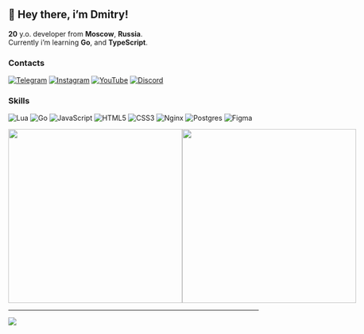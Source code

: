 ## 👋 Hey there, i’m Dmitry!
**20** y.o. developer from **Moscow**, **Russia**.  
Currently i’m learning **Go**, and **TypeScript**.

### Contacts
[![Telegram](https://img.shields.io/badge/telegram-%2326A5E4.svg?style=for-the-badge&logo=telegram&logoColor=white)](https://t.me/moujeek) [![Instagram](https://img.shields.io/badge/instagram-%23FF0069.svg?style=for-the-badge&logo=instagram&logoColor=white)](https://instagram.com/moujeek) [![YouTube](https://img.shields.io/badge/youtube-%23FF0000.svg?style=for-the-badge&logo=youtube&logoColor=white)](https://youtube.com/@ya_chapo)  [![Discord](https://img.shields.io/badge/discord-%235865F2.svg?style=for-the-badge&logo=discord&logoColor=white)](https://discord.gg/cJN2YU9zQg)

### Skills
![Lua](https://img.shields.io/badge/lua-%232C2D72.svg?style=for-the-badge&logo=lua&logoColor=white)  ![Go](https://img.shields.io/badge/go-%2300ADD8.svg?style=for-the-badge&logo=go&logoColor=white) ![JavaScript](https://img.shields.io/badge/javascript-%23323330.svg?style=for-the-badge&logo=javascript&logoColor=%23F7DF1E)  ![HTML5](https://img.shields.io/badge/html5-%23E34F26.svg?style=for-the-badge&logo=html5&logoColor=white)  ![CSS3](https://img.shields.io/badge/css3-%231572B6.svg?style=for-the-badge&logo=css3&logoColor=white) ![Nginx](https://img.shields.io/badge/nginx-%23009639.svg?style=for-the-badge&logo=nginx&logoColor=white) ![Postgres](https://img.shields.io/badge/postgres-%23316192.svg?style=for-the-badge&logo=postgresql&logoColor=white) ![Figma](https://img.shields.io/badge/figma-%23F24E1E.svg?style=for-the-badge&logo=figma&logoColor=white)

<div style="display: flex; flex-direction: row;">
  <img height="350px" src="https://github-readme-stats.vercel.app/api/top-langs/?username=chaposcripts&layout=pie&theme=nord&hide_border=true"/>
  <img height="350px" src="https://github-readme-stats.vercel.app/api/wakatime?username=chapo&layout=compact&theme=nord&hide_border=true"/>
</div>

---
[![](https://visitcount.itsvg.in/api?id=chaposcripts&icon=0&color=5)](https://visitcount.itsvg.in)
